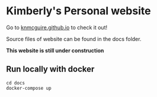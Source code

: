 # Kimberly's Personal website

Go to [knmcguire.github.io](knmcguire.github.io) to check it out!

Source files of website can be found in the docs folder.

**This website is still under construction**

## Run locally with docker 

```
cd docs
docker-compose up
```